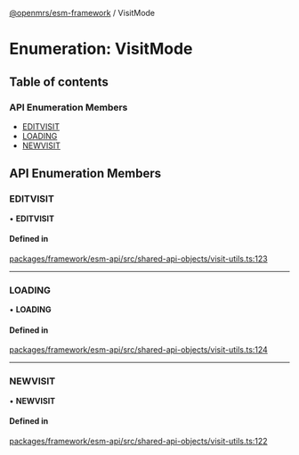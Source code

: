 [@openmrs/esm-framework](../API.md) / VisitMode

# Enumeration: VisitMode

## Table of contents

### API Enumeration Members

- [EDITVISIT](VisitMode.md#editvisit)
- [LOADING](VisitMode.md#loading)
- [NEWVISIT](VisitMode.md#newvisit)

## API Enumeration Members

### EDITVISIT

• **EDITVISIT**

#### Defined in

[packages/framework/esm-api/src/shared-api-objects/visit-utils.ts:123](https://github.com/jona42-ui/openmrs-esm-core/blob/main/packages/framework/esm-api/src/shared-api-objects/visit-utils.ts#L123)

___

### LOADING

• **LOADING**

#### Defined in

[packages/framework/esm-api/src/shared-api-objects/visit-utils.ts:124](https://github.com/jona42-ui/openmrs-esm-core/blob/main/packages/framework/esm-api/src/shared-api-objects/visit-utils.ts#L124)

___

### NEWVISIT

• **NEWVISIT**

#### Defined in

[packages/framework/esm-api/src/shared-api-objects/visit-utils.ts:122](https://github.com/jona42-ui/openmrs-esm-core/blob/main/packages/framework/esm-api/src/shared-api-objects/visit-utils.ts#L122)
